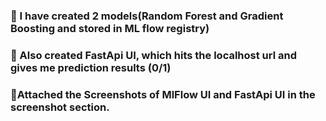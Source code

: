 ### 📌 I have created 2 models(Random Forest and Gradient Boosting and stored in ML flow registry)

### 📌 Also created FastApi UI, which hits the localhost url and gives me prediction results (0/1)

### 📌Attached the Screenshots of MlFlow UI and FastApi UI in the screenshot section.
